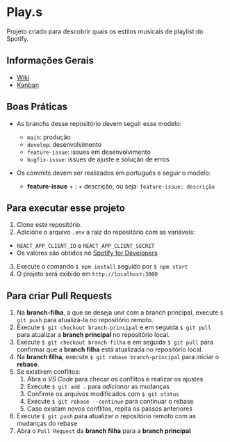 # Play.s

Projeto criado para descobrir quais os estilos musicais de playlist do Spotify.

## Informações Gerais

- [Wiki](https://github.com/dxxglas/jst-job-challenges/wiki)
- [Kanban](https://github.com/dxxglas/jst-job-challenges/projects/1)

## Boas Práticas

- As branchs desse repositório devem seguir esse modelo:
    - `main`: produção
    - `develop`: desenvolvimento
    - `feature-issue`: issues em desenvolvimento
    - `bugfix-issue`: issues de ajuste e solução de erros

- Os commits devem ser realizados em português e seguir o modelo:
    - **feature-issue** + : + descrição, ou seja: `feature-issue: descrição`

## Para executar esse projeto

1. Clone este repositório.
2. Adicione o arquivo `.env` a raiz do repositório com as variáveis:
  - `REACT_APP_CLIENT_ID` e `REACT_APP_CLIENT_SECRET`
  - Os valores são obtidos no [Spotify for Developers](https://developer.spotify.com/)
3. Execute o comando `$ npm install` seguido por `$ npm start`
4. O projeto será exibido em `http://localhost:3000`

## Para criar Pull Requests

1. Na **branch-filha**, a que se deseja unir com a branch principal, execute `$ git push` para atualizá-la no repositório remoto.
2. Execute `$ git checkout branch-principal` e em seguida `$ git pull` para atualizar a **branch principal** no repositório local.
3. Execute `$ git checkout branch-filha` e em seguida `$ git pull` para confirmar que a **branch filha** está atualizada no repositório local.
4. Na **branch filha**, execute `$ git rebase branch-principal` para iniciar o **rebase**.
5. Se existirem conflitos:
    1. Abra o *VS Code* para checar os conflitos e realizar os ajustes
    2. Execute `$ git add .` para *adicionar* as mudanças
    3. Confirme os arquivos modificados com `$ git status`
    4. Execute `$ git rebase --continue` para continuar o rebase
    5. Caso existam novos conflitos, repita os passos anteriores
6. Execute `$ git push` para atualizar o repositório remoto com as mudanças do rebase
7. Abra o `Pull Request` da **branch filha** para a **branch principal**